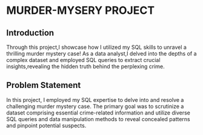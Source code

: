 # MURDER-MYSERY PROJECT

## Introduction
Through this project,I showcase how I utilized my SQL skills to unravel a thrilling murder mystery case! As a data analyst,I delved
into the depths of a complex dataset and employed SQL queries to extract crucial insights,revealing the hidden truth behind the perplexing crime.

## Problem Statement
In this project, I employed my SQL expertise to delve into and resolve a challenging murder mystery case. The primary goal was to scrutinize a dataset comprising essential crime-related information and utilize diverse SQL queries and data manipulation methods to reveal concealed patterns and pinpoint potential suspects.
